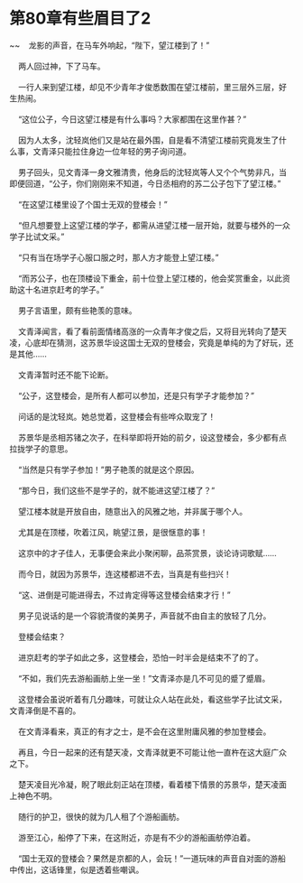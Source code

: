 # 第80章有些眉目了2
~~&nbsp;&nbsp;&nbsp;&nbsp;龙影的声音，在马车外响起，“陛下，望江楼到了！”<br><br>&nbsp;&nbsp;&nbsp;&nbsp;两人回过神，下了马车。<br><br>&nbsp;&nbsp;&nbsp;&nbsp;一行人来到望江楼，却见不少青年才俊悉数围在望江楼前，里三层外三层，好生热闹。<br><br>&nbsp;&nbsp;&nbsp;&nbsp;“这位公子，今日这望江楼是有什么事吗？大家都围在这里作甚？”<br><br>&nbsp;&nbsp;&nbsp;&nbsp;因为人太多，沈轻岚他们又是站在最外围，自是看不清望江楼前究竟发生了什么事，文青泽只能拉住身边一位年轻的男子询问道。<br><br>&nbsp;&nbsp;&nbsp;&nbsp;男子回头，见文青泽一身文雅清贵，他身后的沈轻岚等人又个个气势非凡，当即便回道，“公子，你们刚刚来不知道，今日丞相府的苏二公子包下了望江楼。”<br><br>&nbsp;&nbsp;&nbsp;&nbsp;“在这望江楼里设了个国士无双的登楼会！”<br><br>&nbsp;&nbsp;&nbsp;&nbsp;“但凡想要登上这望江楼的学子，都需从进望江楼一层开始，就要与楼外的一众学子比试文采。”<br><br>&nbsp;&nbsp;&nbsp;&nbsp;“只有当在场学子心服口服之时，那人方才能登上望江楼。”<br><br>&nbsp;&nbsp;&nbsp;&nbsp;“而苏公子，也在顶楼设下重金，前十位登上望江楼的，他会奖赏重金，以此资助这十名进京赶考的学子。”<br><br>&nbsp;&nbsp;&nbsp;&nbsp;男子言语里，颇有些艳羡的意味。<br><br>&nbsp;&nbsp;&nbsp;&nbsp;文青泽闻言，看了看前面情绪高涨的一众青年才俊之后，又将目光转向了楚天凌，心底却在猜测，这苏景华设这国士无双的登楼会，究竟是单纯的为了好玩，还是其他……<br><br>&nbsp;&nbsp;&nbsp;&nbsp;文青泽暂时还不能下论断。<br><br>&nbsp;&nbsp;&nbsp;&nbsp;“公子，这登楼会，是所有人都可以参加，还是只有学子才能参加？”<br><br>&nbsp;&nbsp;&nbsp;&nbsp;问话的是沈轻岚。她总觉着，这登楼会有些哗众取宠了！<br><br>&nbsp;&nbsp;&nbsp;&nbsp;苏景华是丞相苏锗之次子，在科举即将开始的前夕，设这登楼会，多少都有点拉拢学子的意思。<br><br>&nbsp;&nbsp;&nbsp;&nbsp;“当然是只有学子参加！”男子艳羡的就是这个原因。<br><br>&nbsp;&nbsp;&nbsp;&nbsp;“那今日，我们这些不是学子的，就不能进这望江楼了？”<br><br>&nbsp;&nbsp;&nbsp;&nbsp;望江楼本就是开放自由，随意出入的风雅之地，并非属于哪个人。<br><br>&nbsp;&nbsp;&nbsp;&nbsp;尤其是在顶楼，吹着江风，眺望江景，是很惬意的事！<br><br>&nbsp;&nbsp;&nbsp;&nbsp;这京中的才子佳人，无事便会来此小聚闲聊，品茶赏景，谈论诗词歌赋……<br><br>&nbsp;&nbsp;&nbsp;&nbsp;而今日，就因为苏景华，连这楼都进不去，当真是有些扫兴！<br><br>&nbsp;&nbsp;&nbsp;&nbsp;“这、进倒是可能进得去，不过肯定得等这登楼会结束才行！”<br><br>&nbsp;&nbsp;&nbsp;&nbsp;男子见说话的是一个容貌清俊的美男子，声音就不由自主的放轻了几分。<br><br>&nbsp;&nbsp;&nbsp;&nbsp;登楼会结束？<br><br>&nbsp;&nbsp;&nbsp;&nbsp;进京赶考的学子如此之多，这登楼会，恐怕一时半会是结束不了的了。<br><br>&nbsp;&nbsp;&nbsp;&nbsp;“不如，我们先去游船画舫上坐一坐！”文青泽亦是几不可见的蹙了蹙眉。<br><br>&nbsp;&nbsp;&nbsp;&nbsp;这登楼会虽说听着有几分趣味，可就让众人站在此处，看这些学子比试文采，文青泽倒是不喜的。<br><br>&nbsp;&nbsp;&nbsp;&nbsp;在文青泽看来，真正的有才之士，是不会在这里附庸风雅的参加登楼会。<br><br>&nbsp;&nbsp;&nbsp;&nbsp;再且，今日一起来的还有楚天凌，文青泽就更不可能让他一直杵在这大庭广众之下。<br><br>&nbsp;&nbsp;&nbsp;&nbsp;楚天凌目光冷凝，睨了眼此刻正站在顶楼，看着楼下情景的苏景华，楚天凌面上神色不明。<br><br>&nbsp;&nbsp;&nbsp;&nbsp;随行的护卫，很快的就为几人租了个游船画舫。<br><br>&nbsp;&nbsp;&nbsp;&nbsp;游至江心，船停了下来，在这附近，亦是有不少的游船画舫停泊着。<br><br>&nbsp;&nbsp;&nbsp;&nbsp;“国士无双的登楼会？果然是京都的人，会玩！”一道玩味的声音自对面的游船中传出，这话锋里，似是透着些嘲讽。<br><br>
                    

<script>_fwqdsqadxfw()</script>
<div><script>_dfwf1dw();</script></div>
<div><script>_dfwf1agdw();</script></div>
                